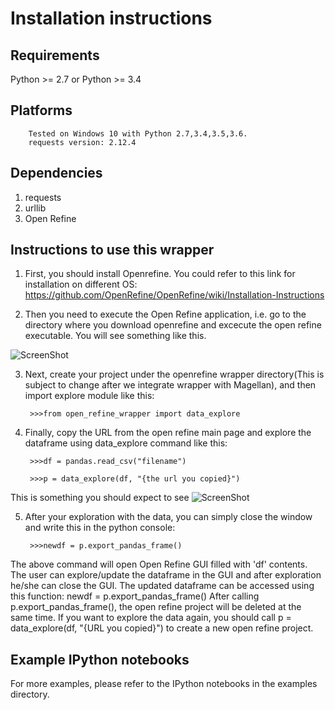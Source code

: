 # Installation instructions

## Requirements

Python >= 2.7 or Python >= 3.4

## Platforms

        Tested on Windows 10 with Python 2.7,3.4,3.5,3.6.
        requests version: 2.12.4

## Dependencies

1. requests
2. urllib
3. Open Refine


## Instructions to use this wrapper

1. First, you should install Openrefine. You could refer to this link for installation on different OS:  https://github.com/OpenRefine/OpenRefine/wiki/Installation-Instructions

2. Then you need to execute the Open Refine application, i.e. go to the directory where you download openrefine and excecute the open refine executable. You will see something like this.

![ScreenShot](https://raw.github.com/anhaidgroup/wrappers_for_exploring_df/master/open-refine/OpenRefineMain.PNG)

3. Next, create your project under the openrefine wrapper directory(This is subject to change after we integrate wrapper with Magellan), and then import explore module like this:

        >>>from open_refine_wrapper import data_explore
  
4. Finally, copy the URL from the open refine main page and explore the dataframe using data_explore command like this:
  
        >>>df = pandas.read_csv("filename")
  
        >>>p = data_explore(df, "{the url you copied}")
  
  This is something you should expect to see
![ScreenShot](https://raw.github.com/anhaidgroup/wrappers_for_exploring_df/master/open-refine/OpenRefinProject.PNG)
  

5. After your exploration with the data, you can simply close the window and write this in the python console:

        >>>newdf = p.export_pandas_frame()

The above command will open Open Refine GUI filled with 'df' contents. The user can 
explore/update the dataframe in the GUI and after exploration he/she can 
close the GUI. The updated dataframe can be accessed using this function: newdf = p.export_pandas_frame()
After calling p.export_pandas_frame(), the open refine project will be deleted at the same time. If you want to
explore the data again, you should call p = data_explore(df, "{URL you copied}") to create a new open refine project. 



## Example IPython notebooks

For more examples, please refer to the IPython notebooks in the examples directory.

